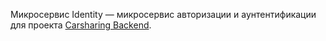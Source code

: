 Микросервис Identity — микросервис авторизации и аунтентификации для проекта [Carsharing Backend](/https://gitlab.com/carsharing-backend).

